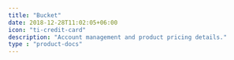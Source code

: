 ```yaml
---
title: "Bucket"
date: 2018-12-28T11:02:05+06:00
icon: "ti-credit-card"
description: "Account management and product pricing details."
type : "product-docs"
---
```

